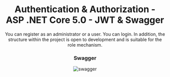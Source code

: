 <div align="center">
<h1>Authentication & Authorization - ASP .NET Core 5.0 - JWT & Swagger</h1>
<p>You can register as an administrator or a user.
You can login.
In addition, the structure within the project is open to development and is suitable for the role mechanism.
</p>
<h3>Swagger</h3>
<img src="~/Swagger.PNG" alt="swagger"/> 
</div>

